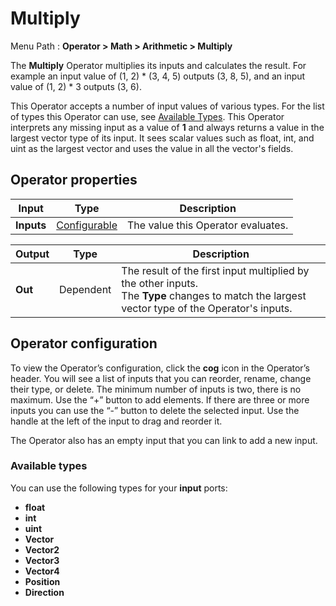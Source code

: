 # Multiply

Menu Path : **Operator > Math > Arithmetic > Multiply**  

The **Multiply** Operator multiplies its inputs and calculates the result. For example an input value of (1, 2) * (3, 4, 5) outputs (3, 8, 5), and an input value of (1, 2) * 3 outputs (3, 6).

This Operator accepts a number of input values of various types. For the list of types this Operator can use, see [Available Types](#AvailableTypes). This Operator interprets any missing input as a value of **1** and always returns a value in the largest vector type of its input. It sees scalar values such as float, int, and uint as the largest vector and uses the value in all the vector's fields.

## Operator properties

| **Input**  | **Type**                                | **Description**                    |
| ---------- | --------------------------------------- | ---------------------------------- |
| **Inputs** | [Configurable](#operator-configuration) | The value this Operator evaluates. |

| **Output** | **Type**  | **Description**                                              |
| ---------- | --------- | ------------------------------------------------------------ |
| **Out**    | Dependent | The result of the first input multiplied by the other inputs.<br/>The **Type** changes to match the largest vector type of the Operator's inputs. |

## Operator configuration

To view the Operator’s configuration, click the **cog** icon in the Operator’s header. You will see a list of inputs that you can reorder, rename, change their type, or delete. The minimum number of inputs is two, there is no maximum. Use the “+” button to add elements. If there are three or more inputs you can use the “-” button to delete the selected input. Use the handle at the left of the input to drag and reorder it.

The Operator also has an empty input that you can link to add a new input.

<a name="AvailableTypes"></a>

### Available types

You can use the following types for your **input** ports:

- **float**
- **int**
- **uint**
- **Vector**
- **Vector2**
- **Vector3**
- **Vector4**
- **Position**
- **Direction**